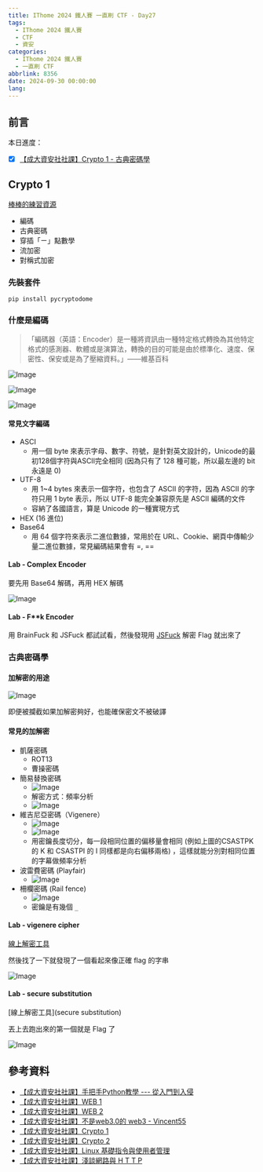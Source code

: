 ```yaml
---
title: IThome 2024 鐵人賽 一直刷 CTF - Day27
tags:
  - IThome 2024 鐵人賽
  - CTF
  - 資安
categories:
  - IThome 2024 鐵人賽
  - 一直刷 CTF
abbrlink: 8356
date: 2024-09-30 00:00:00
lang:
---
```


## 前言

本日進度：

- [x] [【成大資安社社課】Crypto 1 - 古典密碼學](https://youtu.be/nVXA9S9Y07M?list=PLFFwfkaPB2mra818QJIiPJtXFShdndl9z)

<!--more-->

## Crypto 1

[棒棒的練習資源](https://cryptohack.org/)

- 編碼
- 古典密碼
- 穿插「ㄧ」點數學
- 流加密
- 對稱式加密

### 先裝套件

```shell
pip install pycryptodome
```

### 什麼是編碼

> 「編碼器（英語：Encoder）是一種將資訊由一種特定格式轉換為其他特定格式的感測器、軟體或是演算法，轉換的目的可能是由於標準化、速度、保密性、保安或是為了壓縮資料。」——維基百科

![Image](https://i.imgur.com/H9jeJa0.png)

![Image](https://i.imgur.com/ZDIXlGI.png)

![Image](https://i.imgur.com/OFKzyLQ.png)

#### 常見文字編碼

- ASCI
  - 用一個 byte 來表示字母、數字、符號，是針對英文設計的，Unicode的最初128個字符與ASCII完全相同 (因為只有了 128 種可能，所以最左邊的 bit 永遠是 0)
- UTF-8
  - 用 1~4 bytes 來表示一個字符，也包含了 ASCII 的字符，因為 ASCII 的字符只用 1 byte 表示，所以 UTF-8 能完全兼容原先是 ASCII 編碼的文件
  - 容納了各國語言，算是 Unicode 的一種實現方式
- HEX (16 進位)
- Base64
  - 用 64 個字符來表示二進位數據，常用於在 URL、Cookie、網頁中傳輸少量二進位數據，常見編碼結果會有 =, ==

#### Lab - Complex Encoder

要先用 Base64 解碼，再用 HEX 解碼

![Image](https://i.imgur.com/DDWsPyn.png)

#### Lab - F**k Encoder

用 BrainFuck 和 JSFuck 都試試看，然後發現用 [JSFuck](https://enkhee-osiris.github.io/Decoder-JSFuck/) 解密 Flag 就出來了

### 古典密碼學

#### 加解密的用途

![Image](https://i.imgur.com/0spEvIQ.png)

即便被攔截如果加解密夠好，也能確保密文不被破譯

#### 常見的加解密

- 凱薩密碼
  - ROT13
  - 曹操密碼
- 簡易替換密碼
  - ![Image](https://i.imgur.com/WHjuU9j.png)
  - 解密方式：頻率分析
  - ![Image](https://i.imgur.com/MjPl9kx.png)
- 維吉尼亞密碼（Vigenere）
  - ![Image](https://i.imgur.com/cxikvpz.png)
  - ![Image](https://i.imgur.com/sbkAIfj.png)
  - 用密鑰長度切分，每一段相同位置的偏移量會相同 (例如上圖的CSASTPK的 K 和 CSASTPI 的 I 同樣都是向右偏移兩格) ，這樣就能分別對相同位置的字幕做頻率分析
- 波雷費密碼 (Playfair)
  - ![Image](https://i.imgur.com/I15FDJ3.png)
- 柵欄密碼 (Rail fence)
  - ![Image](https://i.imgur.com/NwrUS0z.png)
  - 密鑰是有幾個 `_`

#### Lab - vigenere cipher

[線上解密工具](https://www.mygeocachingprofile.com/codebreaker.vigenerecipher.aspx)

然後找了一下就發現了一個看起來像正確 flag 的字串

![Image](https://i.imgur.com/BK3rebA.png)

#### Lab - secure substitution

[線上解密工具](secure substitution)

丟上去跑出來的第一個就是 Flag 了

![Image](https://i.imgur.com/beCSHYP.png)

## 參考資料

- [【成大資安社社課】手把手Python教學 --- 從入門到入侵](https://youtu.be/-cMOv9QudOk?list=PLFFwfkaPB2mra818QJIiPJtXFShdndl9z)
- [【成大資安社社課】WEB 1](https://youtu.be/N60VGmhfhy0?list=PLFFwfkaPB2mra818QJIiPJtXFShdndl9z)
- [【成大資安社社課】WEB 2](https://youtu.be/PqydmB-IoYc?list=PLFFwfkaPB2mra818QJIiPJtXFShdndl9z)
- [【成大資安社社課】不是web3.0的 web3 - Vincent55](https://youtu.be/xjnAnrfApJo?list=PLFFwfkaPB2mqsfIQvdoT6xc0CziXhmrEV)
- [【成大資安社社課】Crypto 1](https://youtu.be/nVXA9S9Y07M?list=PLFFwfkaPB2mra818QJIiPJtXFShdndl9z)
- [【成大資安社社課】Crypto 2](https://youtu.be/LtWiQxbMjwg?list=PLFFwfkaPB2mra818QJIiPJtXFShdndl9z)
- [【成大資安社社課】Linux 基礎指令與使用者管理](https://youtu.be/8WVrUqjBsRE?list=PLFFwfkaPB2mra818QJIiPJtXFShdndl9z)
- [【成大資安社社課】淺談網路與 H T T P](https://youtu.be/pNhHXhPkNcE?list=PLFFwfkaPB2mra818QJIiPJtXFShdndl9z)